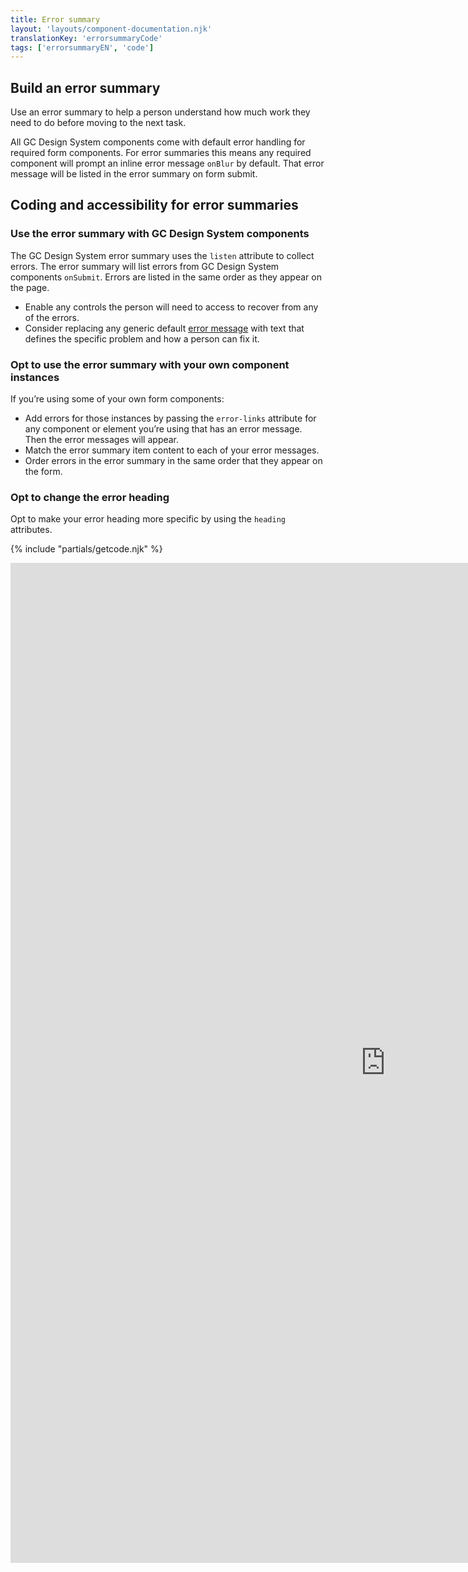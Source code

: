 ```yaml
---
title: Error summary
layout: 'layouts/component-documentation.njk'
translationKey: 'errorsummaryCode'
tags: ['errorsummaryEN', 'code']
---
```


## Build an error summary

Use an error summary to help a person understand how much work they need to do before moving to the next task.

All GC Design System components come with default error handling for required form components. For error summaries this means any required component will prompt an inline error message `onBlur` by default. That error message will be listed in the error summary on form submit.

## Coding and accessibility for error summaries

### Use the error summary with GC Design System components

The GC Design System error summary uses the `listen` attribute to collect errors. The error summary will list errors from GC Design System components `onSubmit`. Errors are listed in the same order as they appear on the page.

- Enable any controls the person will need to access to recover from any of the errors.
- Consider replacing any generic default <a href="{{ links.errorMessage }}">error message</a> with text that defines the specific problem and how a person can fix it.

### Opt to use the error summary with your own component instances

If you’re using some of your own form components:

- Add errors for those instances by passing the `error-links` attribute for any component or element you’re using that has an error message. Then the error messages will appear.
- Match the error summary item content to each of your error messages.
- Order errors in the error summary in the same order that they appear on the form.

### Opt to change the error heading

Opt to make your error heading more specific by using the `heading` attributes.

{% include "partials/getcode.njk" %}

<iframe
  title="Overview of gcds-error-summary properties and events."
  src="https://cds-snc.github.io/gcds-components/iframe.html?viewMode=docs&demo=true&singleStory=true&id=components-error-summary--events-properties"
  width="1200"
  height="1600"
  style="display: block; margin: 0 auto;"
  frameBorder="0"
  allow="clipboard-write"
></iframe>
